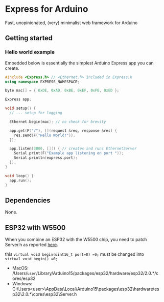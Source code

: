 # Express for Arduino
Fast, unopinionated, (very) minimalist web framework for Arduino

## Getting started

### Hello world example

Embedded below is essentially the simplest Arduino Express app you can create. 

```cpp
#include <Express.h> // <Ethernet.h> included in Express.h
using namespace EXPRESS_NAMESPACE;

byte mac[] = { 0xDE, 0xAD, 0xBE, 0xEF, 0xFE, 0xED };

Express app;

void setup() {
  // ... setup for logging

  Ethernet.begin(mac); // no check for brevity

  app.get(F("/"), [](request &req, response &res) {
    res.send(F("Hello World!"));
  });

  app.listen(3000, []() { // creates and runs EthernetServer
    Serial.print(F("Example app listening on port "));
    Serial.println(express.port);
  });
}

void loop() {
  app.run();
}
```

## Dependencies
None.

## ESP32 with W5500 
When you combine an ESP32 with the W5500 chip, you need to patch Server.h as reported [here](https://github.com/PaulStoffregen/Ethernet/issues/42).

this `virtual void begin(uint16_t port=0) =0;` must be changed into `virtual void begin() =0;` 

- MacOS:   /Users/`user`/Library/Arduino15/packages/esp32/hardware/esp32/2.0.*/cores/esp32
- Windows: C:\Users\<user>\AppData\Local\Arduino15\packages\esp32\hardware\esp32\2.0.*\cores\esp32\Server.h
              
